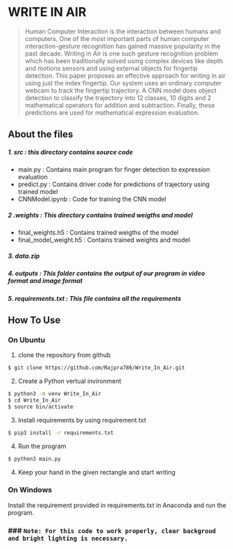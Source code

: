 # WRITE IN AIR

> Human Computer Interaction is the interaction between humans and computers. One of the most important parts of human computer interaction-gesture recognition has gained massive popularity in the past decade. Writing in Air is one such gesture recognition problem which has been traditionally solved using complex devices like depth and motions sensors and using external objects for fingertip detection. This paper proposes an effective approach for writing in air using just the index fingertip. Our system uses an ordinary computer webcam to track the fingertip trajectory. A CNN model does object detection to classify the trajectory into 12 classes, 10 digits and 2 mathematical operators for addition and subtraction. Finally, these predictions are used for mathematical expression evaluation.

## About the files
##### 1. src :  this directory contains source code
* main.py : Contains main program for finger detection to expression evaluation
* predict.py : Contains driver code for predictions of trajectory using trained model
* CNNModel.ipynb : Code for training the CNN model
##### 2 .weights : This directory contains trained weigths and model
* final_weights.h5 : Contains trained weigths of the model
* final_model_weight.h5 : Contains trained weights and model
##### 3. data.zip
##### 4. outputs : This folder contains the output of our program in video format and image format
##### 5. requirements.txt : This file contains all the requirements

## How To Use

### On Ubuntu

1. clone the repository from github 
```sh
$ git clone https://github.com/Rajpra786/Write_In_Air.git
```
2. Create a Python vertual invironment
```sh
$ python3 -m venv Write_In_Air
$ cd Write_In_Air
$ source bin/activate
```
3. Install requirements by using requirement.txt
```sh
$ pip3 install -r requirements.txt 
```
4. Run the program
```sh 
$ python3 main.py
```
4. Keep your hand in the given rectangle and start writing

### On Windows
Install the requirement provided in requirements.txt in Anaconda and run the program.

### ### `Note: For this code to work properly, clear backgroud and bright lighting is necessary.`
